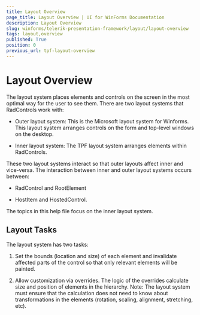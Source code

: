 ```yaml
---
title: Layout Overview
page_title: Layout Overview | UI for WinForms Documentation
description: Layout Overview
slug: winforms/telerik-presentation-framework/layout/layout-overview
tags: layout,overview
published: True
position: 0
previous_url: tpf-layout-overview
---
```


# Layout Overview

The layout system places elements and controls on
the screen in the most optimal way for the user to see them. There are two
layout systems that RadControls work with:

* Outer layout system: This is the Microsoft layout system for Winforms. This layout system arranges controls on the form and top-level windows on the desktop.

* Inner layout system: The TPF layout system arranges elements within RadControls.

These two layout systems interact so that outer
layouts affect inner and vice-versa. The interaction between inner and outer
layout systems occurs between:

*  RadControl and RootElement

*  HostItem and HostedControl.

The topics in this help file focus on the inner
layout system.

## Layout Tasks

The layout system has two
tasks:

1. Set the bounds (location and size) of each element and invalidate affected parts of the control so that only relevant elements will be painted.

1. Allow customization via overrides. The logic of the overrides  calculate size and position of elements in the hierarchy. Note: The layout system must ensure that the calculation does not need to know about transformations in the elements (rotation, scaling, alignment, stretching, etc).

    
